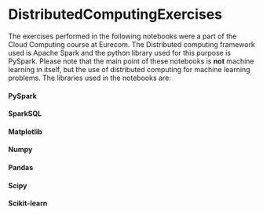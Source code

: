 # DistributedComputingExercises
The exercises performed in the following notebooks were a part of the Cloud Computing course at Eurecom. The Distributed computing framework used is Apache Spark and the python library used for this purpose is PySpark. Please note that the main point of these notebooks is **not** machine learning in itself, but the use of distributed computing for machine learning problems. The libraries used in the notebooks are:
#### PySpark
#### SparkSQL
#### Matplotlib
#### Numpy
#### Pandas
#### Scipy
#### Scikit-learn
